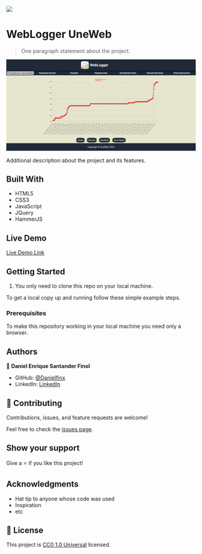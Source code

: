 ![](https://img.shields.io/badge/Uneweb-blue)

# WebLogger UneWeb

> One paragraph statement about the project.

![screenshot](./img/app_screenshot.png)

Additional description about the project and its features.

## Built With

- HTML5
- CSS3
- JavaScript
- JQuery
- HammerJS

## Live Demo

[Live Demo Link](https://livedemo.com)


## Getting Started

1. You only need to clone this repo on your local machine.

To get a local copy up and running follow these simple example steps.

### Prerequisites

To make this repository working in your local machine you need only a browser.

<!-- ### Setup

### Install

### Usage

### Run tests

### Deployment -->



## Authors

👤 **Daniel Enrique Santander Finol**

- GitHub: [@Danielfinx](https://github.com/Danielfinx)
- LinkedIn: [LinkedIn](https://www.linkedin.com/in/daniel-santander-ab260b228/)
<!-- - Twitter: [@Daniel](#) -->

## 🤝 Contributing

Contributions, issues, and feature requests are welcome!

Feel free to check the [issues page](https://github.com/Danielfinx/Proyecto-Daniel_TECNUM_WebLogger_UneWeb/issues).

## Show your support

Give a ⭐️ if you like this project!

## Acknowledgments

- Hat tip to anyone whose code was used
- Inspiration
- etc

## 📝 License

This project is [CC0 1.0 Universal](LICENSE) licensed.
